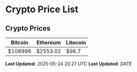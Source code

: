 # Crypto Price List

## Crypto Prices
| Bitcoin | Ethereum | Litecoin |
| ------- | -------- | -------- |
| $108996 | $2553.02 | $96.7 |
**Last Updated:** 2025-05-24 20:27 UTC
**Last Updated:** $DATE$
